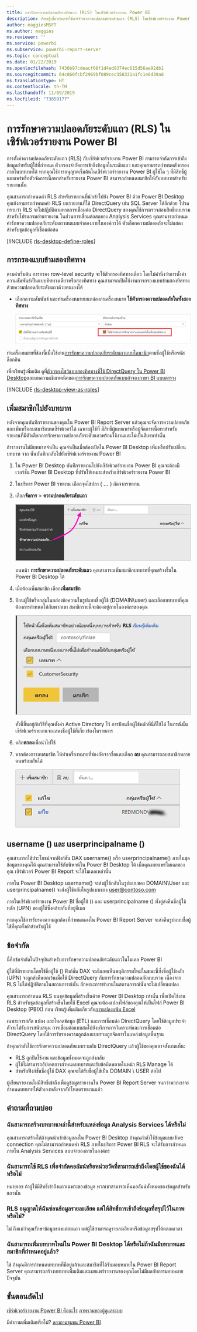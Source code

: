 ```yaml
---
title: การรักษาความปลอดภัยระดับแถว (RLS) ในเซิร์ฟเวอร์รายงาน Power BI
description: เรียนรู้เกี่ยวกับการใช้การรักษาความปลอดภัยระดับแถว (RLS) ในเซิร์ฟเวอร์รายงาน Power BI
author: maggiesMSFT
ms.author: maggies
ms.reviewer: ''
ms.service: powerbi
ms.subservice: powerbi-report-server
ms.topic: conceptual
ms.date: 01/22/2019
ms.openlocfilehash: 7436b97cdeacf08f1d4ed9374ec615d56ae92db1
ms.sourcegitcommit: 64c860fcbf2969bf089cec358331a1fc1e0d39a8
ms.translationtype: HT
ms.contentlocale: th-TH
ms.lasthandoff: 11/09/2019
ms.locfileid: "73859177"
---
```

# <a name="row-level-security-rls-in-power-bi-report-server"></a>การรักษาความปลอดภัยระดับแถว (RLS) ในเซิร์ฟเวอร์รายงาน Power BI

การตั้งค่าความปลอดภัยระดับแถว (RLS) กับเซิร์ฟเวอร์รายงาน Power BI สามารถจำกัดการเข้าถึงข้อมูลสำหรับผู้ใช้ที่กำหนด ตัวกรองจำกัดการเข้าถึงข้อมูลในระดับแถว และคุณสามารถกำหนดตัวกรองภายในบทบาทได้  หากคุณใช้การอนุญาตเริ่มต้นในเซิร์ฟเวอร์รายงาน Power BI ผู้ใช้ใด ๆ ที่มีสิทธิ์ผู้เผยแพร่หรือตัวจัดการเนื้อหาสำหรับรายงาน Power BI สามารถกำหนดสมาชิกให้กับบทบาทสำหรับรายงานนั้น    

คุณสามารถกำหนดค่า RLS สำหรับรายงานที่นำเข้าไปยัง Power BI ด้วย Power BI Desktop คุณยังสามารถกำหนดค่า RLS บนรายงานที่ใช้ DirectQuery เช่น SQL Server ได้อีกด้วย  โปรดทราบว่า RLS จะไม่ปฏิบัติตามหากการเชื่อมต่อ DirectQuery ของคุณใช้การตรวจสอบสิทธิ์แบบรวมสำหรับโปรแกรมอ่านรายงาน ในส่วนการเชื่อมต่อสดของ Analysis Services คุณสามารถกำหนดค่ารักษาความปลอดภัยระดับแถวบนแบบจำลองภายในองค์กรได้ ตัวเลือกความปลอดภัยจะไม่แสดงสำหรับชุดข้อมูลที่เชื่อมต่อสด 

[!INCLUDE [rls-desktop-define-roles](../includes/rls-desktop-define-roles.md)]

## <a name="bidirectional-cross-filtering"></a>การกรองแบบข้ามสองทิศทาง

ตามค่าเริ่มต้น การกรอง row-level security จะใช้ตัวกรองทิศทางเดียว โดยไม่คำนึงว่าการตั้งค่าความสัมพันธ์เป็นแบบทิศทางเดียวหรือสองทิศทาง คุณสามารถเปิดใช้งานการกรองแบบข้ามสองทิศทาง ด้วยความปลอดภัยระดับแถวด้วยตนเองได้

- เลือกความสัมพันธ์ และทำเครื่องหมายบนกล่องกาเครื่องหมาย **ใช้ตัวกรองความปลอดภัยในทั้งสองทิศทาง** 

    ![ใช้ตัวกรองความปลอดภัย](media/row-level-security-report-server/rls-apply-security-filter.png)

ทำเครื่องหมายที่ช่องนี้เมื่อใช้งาน[การรักษาความปลอดภัยระดับแถวแบบไดนามิก](https://docs.microsoft.com/analysis-services/tutorial-tabular-1200/supplemental-lesson-implement-dynamic-security-by-using-row-filters)ตามชื่อผู้ใช้หรือรหัสล็อกอิน 

เพื่อเรียนรู้เพิ่มเติม ดูที่[ตัวกรองไขว้แบบสองทิศทางที่ใช้ DirectQuery ใน Power BI Desktop](../desktop-bidirectional-filtering.md)และบทความเชิงเทคนิคของ[การรักษาความปลอดภัยแบบลำจองภาษา BI แบบตาราง](https://download.microsoft.com/download/D/2/0/D20E1C5F-72EA-4505-9F26-FEF9550EFD44/Securing%20the%20Tabular%20BI%20Semantic%20Model.docx)

[!INCLUDE [rls-desktop-view-as-roles](../includes/rls-desktop-view-as-roles.md)]


## <a name="add-members-to-roles"></a>เพิ่มสมาชิกไปยังบทบาท 

หลังจากคุณบันทึกรายงานของคุณใน Power BI Report Server แล้วคุณจะจัดการความปลอดภัยและเพิ่มหรือลบสมาชิกบนเซิร์ฟเวอร์ได้ เฉพาะผู้ใช้ที่ มีสิทธิ์ผู้เผยแพร่หรือผู้จัดการเนื้อหาสำหรับรายงานที่มีตัวเลือกการรักษาความปลอดภัยระดับแถวพร้อมใช้งานและไม่เป็นสีเทาเท่านั้น

 ถ้ารายงานไม่มีบทบาทจำเป็น คุณจำเป็นเมื่อต้องเปิดใน Power BI Desktop เพิ่มหรือปรับเปลี่ยนบทบาท จาก นั้นบันทึกกลับไปยังเซิร์ฟเวอร์รายงาน Power BI 

1. ใน Power BI Desktop บันทึกรายงานไปยังเซิร์ฟเวอร์รายงาน Power BI คุณจะต้องมีเวอร์ชั่น Power BI Desktop ที่ปรับให้เหมาะสำหรับเซิร์ฟเวอร์รายงาน Power BI
2. ในบริการ Power BI รายงาน เลือกจุดไข่ปลา ( **...** ) ถัดจากรายงาน 

3. เลือก**จัดการ** > **ความปลอดภัยระดับแถว** 

     ![จัดการความปลอดภัยระดับแถว](media/row-level-security-report-server/power-bi-report-server-rls-dialog.png)

    บนหน้า **การรักษาความปลอดภัยระดับแถว** คุณสามารถเพิ่มสมาชิกบทบาทที่คุณสร้างขึ้นใน Power BI Desktop ได้

5. เมื่อต้องเพิ่มสมาชิก เลือก**เพิ่มสมาชิก**

1. ป้อนผู้ใช้หรือกลุ่มในกล่องข้อความในรูปแบบชื่อผู้ใช้ (DOMAIN\user) และเลือกบทบาทที่คุณต้องการกำหนดให้กับพวกเขา สมาชิกรายนี้จะต้องอยู่ภายในองค์กรของคุณ   

    ![เพิ่มสมาชิกไปยังบทบาท](media/row-level-security-report-server/power-bi-report-server-add-members.png)

    ทั้งนี้ขึ้นอยู่กับวิธีที่คุณตั้งค่า Active Directory ไว้ การป้อนชื่อผู้ใช้หลักที่นี่ก็ใช้ได้ ในกรณีนั้น เซิร์ฟเวอร์รายงานจะแสดงชื่อผู้ใช้ที่เกี่ยวข้องในรายการ

1. คลิก**ตกลง**เพื่อนำไปใช้   

8. หากต้องการลบสมาชิก ให้ทำเครื่องหมายที่ช่องถัดจากชื่อและเลือก **ลบ**  คุณสามารถลบสมาชิกหลายคนพร้อมกันได้ 

    ![ลบสมาชิก](media/row-level-security-report-server/power-bi-report-server-delete-members.png)


## <a name="username-and-userprincipalname"></a>username () และ userprincipalname ()

คุณสามารถใช้ประโยชน์จากฟังก์ชัน DAX username() หรือ userprincipalname() ภายในชุดข้อมูลของคุณได้ คุณสามารถใช้กับนิพจน์ใน Power BI Desktop ได้ เมื่อคุณเผยแพร่โมเดลของคุณ เซิร์ฟเวอร์ Power BI Report จะใช้โมเดลเหล่านั้น

ภายใน Power BI Desktop username() จะส่งผู้ใช้กลับในรูปแบบของ DOMAIN\User และ userprincipalname() จะส่งผู้ใช้กลับในรูปแบบของ user@contoso.com

ภายในเซิร์ฟเวอร์รายงาน Power BI ชื่อผู้ใช้ () และ userprincipalname () ทั้งคู่ส่งคืนชื่อผู้ใช้หลัก (UPN) ของผู้ใช้ซึ่งคล้ายกับที่อยู่อีเมล

หากคุณใช้การรับรองความถูกต้องที่กำหนดเองใน Power BI Report Server จะส่งคืนรูปแบบชื่อผู้ใช้ที่คุณตั้งค่าสำหรับผู้ใช้  

## <a name="limitations"></a>ข้อจำกัด 

นี่คือข้อจำกัดในปัจจุบันสำหรับการรักษาความปลอดภัยระดับแถวในโมเดล Power BI 

ผู้ใช้ที่มีรายงานโดยใช้ชื่อผู้ใช้ () ฟังก์ชั่น DAX จะสังเกตเห็นพฤติกรรมใหม่ในขณะนี้ซึ่งชื่อผู้ใช้หลัก (UPN) จะถูกส่งคืนยกเว้นเมื่อใช้ DirectQuery กับการรักษาความปลอดภัยแบบรวม  เนื่องจาก RLS ไม่ได้ปฏิบัติตามในสถานการณ์นั้น ลักษณะการทำงานในสถานการณ์นั้นจะไม่เปลี่ยนแปลง

คุณสามารถกำหนด RLS บนชุดข้อมูลที่สร้างขึ้นด้วย Power BI Desktop เท่านั้น เพื่อเปิดใช้งาน RLS สำหรับชุดข้อมูลที่สร้างขึ้นโดยใช้ Excel คุณจะต้องแปลงไฟล์ของคุณให้เป็นไฟล์ Power BI Desktop (PBIX) ก่อน เรียนรู้เพิ่มเติมเกี่ยวกับ[การแปลงแฟ้ม Excel](../desktop-import-excel-workbooks.md)

เฉพาะการสกัด แปลง และโหลดข้อมูล (ETL) และการเชื่อมต่อ DirectQuery โดยใช้ข้อมูลประจำตัวจะได้รับการสนับสนุน การเชื่อมต่อแบบสดไปยังบริการการวิเคราะห์และการเชื่อมต่อ DirectQuery โดยใช้การรับรองความถูกต้องแบบรวมถูกจัดการในแหล่งข้อมูลพื้นฐาน 

ถ้าคุณกำลังใช้การรักษาความปลอดภัยแบบรวมกับ DirectQuery แล้วผู้ใช้ของคุณอาจสังเกตเห็น:
- RLS ถูกปิดใช้งาน และข้อมูลทั้งหมดจะถูกส่งกลับ
- ผู้ใช้ไม่สามารถอัปเดตการกำหนดบทบาทและรับข้อผิดพลาดในหน้า RLS Manage ได้
- สำหรับฟังก์ชั่นชื่อผู้ใช้ DAX คุณจะได้รับชื่อผู้ใช้เป็น DOMAIN \ USER ต่อไป 

ผู้เขียนรายงานไม่มีสิทธิ์เข้าถึงเพื่อดูข้อมูลรายงานใน Power BI Report Server จนกว่าพวกเขาจะกำหนดบทบาทให้ตัวเองหลังจากอัปโหลดรายงานแล้ว 

 

## <a name="faq"></a>คำถามที่ถามบ่อย 

### <a name="can-i-create-these-roles-for-analysis-services-data-sources"></a>ฉันสามารถสร้างบทบาทเหล่านี้สำหรับแหล่งข้อมูล Analysis Services ได้หรือไม่ 

คุณสามารถสร้างได้ถ้าคุณนำเข้าข้อมูลลงใน Power BI Desktop ถ้าคุณกำลังใช้ข้อมูลแบบ live connection คุณไม่สามารถกำหนดค่า RLS ภายในบริการ Power BI RLS จะได้รับการกำหนดภายใน Analysis Services แบบจำลองภายในองค์กร 

### <a name="can-i-use-rls-to-limit-the-columns-or-measures-accessible-by-my-users"></a>ฉันสามารถใช้ RLS เพื่อจำกัดคอลัมน์หรือหน่วยวัดที่สามารถเข้าถึงโดยผู้ใช้ของฉันได้หรือไม่ 

หมายเลข ถ้าผู้ใช้มีสิทธิ์เข้าถึงแถวเฉพาะของข้อมูล พวกเขาสามารถเห็นคอลัมน์ทั้งหมดของข้อมูลสำหรับแถวนั้น 

### <a name="does-rls-let-me-hide-detailed-data-but-give-access-to-data-summarized-in-visuals"></a>RLS อนุญาตให้ฉันซ่อนข้อมูลรายละเอียด แต่ให้สิทธิ์การเข้าถึงข้อมูลที่สรุปไว้ในภาพหรือไม่? 

ไม่ ถึงแม่ว่าคุณรักษาข้อมูลของแต่ละแถว แต่ผู้ใช้สามารถดูรายละเอียดหรือข้อมูลสรุปได้ตลอดเวลา 

### <a name="can-i-add-new-roles-in-power-bi-desktop-if-i-already-have-existing-roles-and-members-assigned"></a>ฉันสามารถเพิ่มบทบาทใหม่ใน Power BI Desktop ได้หรือไม่ถ้าฉันมีบทบาทและสมาชิกที่กำหนดอยู่แล้ว? 

ใช่ ถ้าคุณมีการกำหนดบทบาทที่มีอยู่แล้วและสมาชิกที่ได้รับมอบหมายใน Power BI Report Server คุณสามารถสร้างบทบาทเพิ่มเติมและเผยแพร่รายงานของคุณโดยไม่มีผลกับการมอบหมายปัจจุบัน 
 

## <a name="next-steps"></a>ขั้นตอนถัดไป

[เซิร์ฟเวอร์รายงาน Power BI คืออะไร](get-started.md) 
[ภาพรวมของผู้ดูแลระบบ](admin-handbook-overview.md)  

มีคำถามเพิ่มเติมหรือไม่? [ลองถามชุมชน Power BI](https://community.powerbi.com/)
